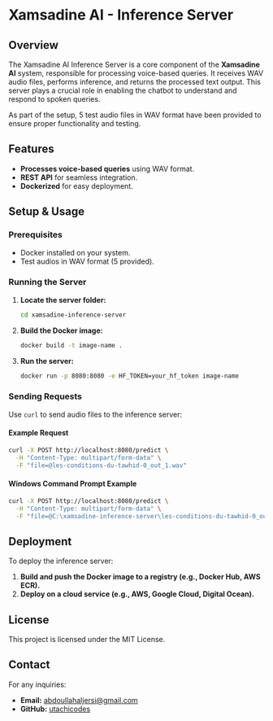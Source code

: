 # Xamsadine AI - Inference Server

## Overview
The Xamsadine AI Inference Server is a core component of the **Xamsadine AI** system, responsible for processing voice-based queries. It receives WAV audio files, performs inference, and returns the processed text output. This server plays a crucial role in enabling the chatbot to understand and respond to spoken queries.

As part of the setup, 5 test audio files in WAV format have been provided to ensure proper functionality and testing.

## Features
- **Processes voice-based queries** using WAV format.
- **REST API** for seamless integration.
- **Dockerized** for easy deployment.

## Setup & Usage

### Prerequisites
- Docker installed on your system.
- Test audios in WAV format (5 provided).

### Running the Server
1. **Locate the server folder:**
   ```sh
   cd xamsadine-inference-server
   ```
2. **Build the Docker image:**
   ```sh
   docker build -t image-name .
   ```
3. **Run the server:**
   ```sh
   docker run -p 8080:8080 -e HF_TOKEN=your_hf_token image-name
   ```

### Sending Requests
Use `curl` to send audio files to the inference server:

#### Example Request
```sh
curl -X POST http://localhost:8080/predict \
  -H "Content-Type: multipart/form-data" \
  -F "file=@les-conditions-du-tawhid-0_out_1.wav"
```

#### Windows Command Prompt Example
```sh
curl -X POST http://localhost:8080/predict \
  -H "Content-Type: multipart/form-data" \
  -F "file=@C:\xamsadine-inference-server\les-conditions-du-tawhid-0_out_1.wav"
```

## Deployment
To deploy the inference server:
1. **Build and push the Docker image to a registry (e.g., Docker Hub, AWS ECR).**
2. **Deploy on a cloud service (e.g., AWS, Google Cloud, Digital Ocean).**

## License
This project is licensed under the MIT License.

## Contact
For any inquiries:
- **Email:** abdoullahaljersi@gmail.com
- **GitHub:** [utachicodes](https://github.com/utachicodes)

